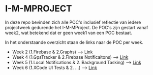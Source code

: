 # I-M-MPROJECT

In deze repo bevinden zich alle POC's inclusief reflectie van iedere projectweek gedurende het I-M-MProject. De POC's zijn gestart vanaf week2, wat betekend dat er geen week1 van een POC bestaat.

In het onderstaande overzicht staan de links naar de POC per week.

- Week 2 (1.Firebase & 2.Graphs) --> [Link](/week2/poc.md)
- Week 4 (1.GpsTracker & 2.Firebase Notificaitons) --> [Link](/week4/poc.md)
- Week 5 (1.Local Notifications & 2. Background Tasking) --> [Link](/week5/poc.md)
- Week 6 (1.XCode UI Tests & 2. ...) --> [Link](/week6/poc.md)
